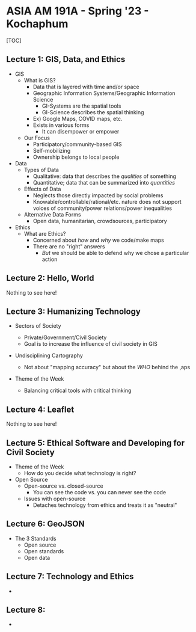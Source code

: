 # ASIA AM 191A - Spring '23 - Kochaphum

[TOC]

## Lecture 1: GIS, Data, and Ethics

- GIS
  - What is GIS?
    - Data that is layered with time and/or space
    - Geographic Information Systems/Geographic Information Science
      - GI-Systems are the spatial tools
      - GI-Science describes the spatial thinking
    - Ex) Google Maps, COVID maps, etc.
    - Exists in various forms
      - It can disempower or empower
  - Our Focus
    - Participatory/community-based GIS
    - Self-mobilizing
    - Ownership belongs to local people
- Data
  - Types of Data
    - Qualitative: data that describes the *qualities* of something
    - Quantitative; data that can be summarized into *quantities*
  - Effects of Data
    - Neglects those directly impacted by social problems
    - Knowable/controllable/rational/etc. nature does not support voices of community/power relations/power inequalities
  - Alternative Data Forms
    - Open data, humanitarian, crowdsources, participatory
- Ethics
  - What are Ethics?
    - Concerned about *how* and *why* we code/make maps
    - There are no "right" answers
      - *But* we should be able to defend why we chose a particular action



## Lecture 2: Hello, World

Nothing to see here!



## Lecture 3: Humanizing Technology

- Sectors of Society
  - Private/Government/Civil Society
  - Goal is to increase the influence of civil society in GIS
- Undisciplining Cartography
  - Not about "mapping accuracy" but about the *WHO* behind the ,aps

- Theme of the Week
  - Balancing critical tools with critical thinking

## Lecture 4: Leaflet

Nothing to see here!



## Lecture 5: Ethical Software and Developing for Civil Society

- Theme of the Week
  - How do you decide what technology is right?
- Open Source
  - Open-source vs. closed-source
    - You can see the code vs. you can never see the code
  - Issues with open-source
    - Detaches technology from ethics and treats it as "neutral"



## Lecture 6: GeoJSON

- The 3 Standards
  - Open source
  - Open standards
  - Open data



## Lecture 7: Technology and Ethics

- 



## Lecture 8:

- 
